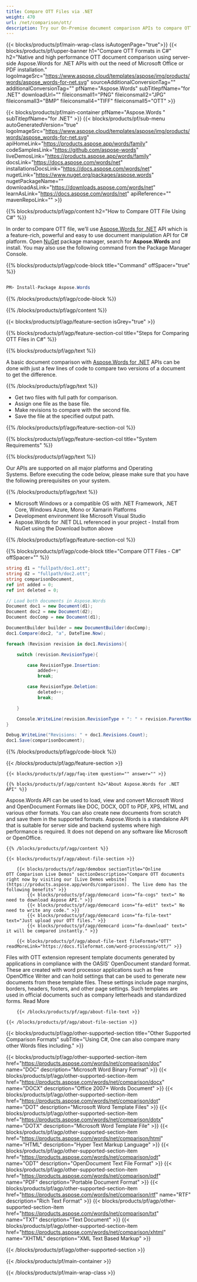 ```yaml
---
title: Compare OTT Files via .NET 
weight: 470
url: /net/comparison/ott/ 
description: Try our On-Premise document comparison APIs to compare OTT documents for differences on .NET Framework, .NET Core, Windows Azure, Mono or Xamarin Platforms.
---
```


{{< blocks/products/pf/main-wrap-class isAutogenPage="true">}}
{{< blocks/products/pf/upper-banner h1="Compare OTT Formats in C#" h2="Native and high performance OTT document comparison using server-side Aspose.Words for .NET APIs with out the need of Microsoft Office or PDF installation." logoImageSrc="https://www.aspose.cloud/templates/aspose/img/products/words/aspose_words-for-net.svg" sourceAdditionalConversionTag="" additionalConversionTag="" pfName="Aspose.Words" subTitlepfName="for .NET" downloadUrl="" fileiconsmall1="PNG" fileiconsmall2="JPG" fileiconsmall3="BMP" fileiconsmall4="TIFF" fileiconsmall5="OTT" >}}

{{< blocks/products/pf/main-container pfName="Aspose.Words " subTitlepfName="for .NET" >}}
{{< blocks/products/pf/sub-menu autoGeneratedVersion="true" logoImageSrc="https://www.aspose.cloud/templates/aspose/img/products/words/aspose_words-for-net.svg" apiHomeLink="https://products.aspose.app/words/family" codeSamplesLink="https://github.com/aspose-words" liveDemosLink="https://products.aspose.app/words/family" docsLink="https://docs.aspose.com/words/net" installationsDocsLink="https://docs.aspose.com/words/net" nugetLink="https://www.nuget.org/packages/aspose.words" nugetPackageName="" downloadAsLink="https://downloads.aspose.com/words/net" learnAsLink="https://docs.aspose.com/words/net" apiReference="" mavenRepoLink="" >}}

{{% blocks/products/pf/agp/content h2="How to Compare OTT File Using C#" %}}

 In order to compare OTT file, we’ll use
 [Aspose.Words for .NET](https://products.aspose.com/words/net) 
 API which is a feature-rich, powerful and easy to use document manipulation API for C# platform. Open
 [NuGet](https://www.nuget.org/packages/aspose.words) 
 package manager, search for
 **Aspose.Words** 
 and install. You may also use the following command from the Package Manager Console.

{{% blocks/products/pf/agp/code-block title="Command" offSpacer="true" %}}

```cs

PM> Install-Package Aspose.Words

```

{{% /blocks/products/pf/agp/code-block %}}

{{% /blocks/products/pf/agp/content %}}

{{< blocks/products/pf/agp/feature-section isGrey="true" >}}

{{% blocks/products/pf/agp/feature-section-col title="Steps for Comparing OTT Files in C#" %}}

{{% blocks/products/pf/agp/text %}}

 A basic document comparison with
 [Aspose.Words for .NET](https://products.aspose.com/words/net) 
 APIs can be done with just a few lines of code to compare two versions of a document to get the difference.

{{% /blocks/products/pf/agp/text %}}

+  Get two files with full path for comparison.
+  Assign one file as the base file.
+  Make revisions to compare with the second file.
+  Save the file at the specified output path.

{{% /blocks/products/pf/agp/feature-section-col %}}

{{% blocks/products/pf/agp/feature-section-col title="System Requirements" %}}

{{% blocks/products/pf/agp/text %}}

 Our APIs are supported on all major platforms and Operating Systems. Before executing the code below, please make sure that you have the following prerequisites on your system.

{{% /blocks/products/pf/agp/text %}}

-  Microsoft Windows or a compatible OS with .NET Framework, .NET Core, Windows Azure, Mono or Xamarin Platforms
-  Development environment like Microsoft Visual Studio
-  Aspose.Words for .NET DLL referenced in your project - Install from NuGet using the Download button above

{{% /blocks/products/pf/agp/feature-section-col %}}

{{% blocks/products/pf/agp/code-block title="Compare OTT Files - C#" offSpacer="" %}}

```cs
string d1 = "fullpath/doc1.ott";
string d2 = "fullpath/doc2.ott";
string comparisonDocument, 
ref int added = 0;
ref int deleted = 0;

// Load both documents in Aspose.Words
Document doc1 = new Document(d1);
Document doc2 = new Document(d2);
Document docComp = new Document(d1);

DocumentBuilder builder = new DocumentBuilder(docComp);
doc1.Compare(doc2, "a", DateTime.Now);

foreach (Revision revision in doc1.Revisions){

    switch (revision.RevisionType){

        case RevisionType.Insertion:
            added++;
            break;

        case RevisionType.Deletion:
            deleted++;
            break;

    }

    Console.WriteLine(revision.RevisionType + ": " + revision.ParentNode);
}

Debug.WriteLine("Revisions: " + doc1.Revisions.Count);
doc1.Save(comparisonDocument);  

```

{{% /blocks/products/pf/agp/code-block %}}

{{< /blocks/products/pf/agp/feature-section >}}

    {{< blocks/products/pf/agp/faq-item question="" answer="" >}}
 

<!-- aboutfile Starts -->

    {{% blocks/products/pf/agp/content h2="About Aspose.Words for .NET API" %}}

 Aspose.Words API can be used to load, view and convert Microsoft Word and OpenDocument Formats like DOC, DOCX, ODT to PDF, XPS, HTML and various other formats. You can also create new documents from scratch and save them in the supported formats. Aspose.Words is a standalone API that is suitable for server side and backend systems where high performance is required. It does not depend on any software like Microsoft or OpenOffice. ‎



    {{% /blocks/products/pf/agp/content %}}

    {{< blocks/products/pf/agp/about-file-section >}}

        {{< blocks/products/pf/agp/demobox sectionTitle="Online OTT Comparison Live Demos" sectionDescription="Compare OTT documents right now by visiting our [Live Demos website](https://products.aspose.app/words/comparison). The live demo has the following benefits" >}}
            {{< blocks/products/pf/agp/democard icon="fa-cogs" text=" No need to download Aspose API." >}}
            {{< blocks/products/pf/agp/democard icon="fa-edit" text=" No need to write any code." >}}
            {{< blocks/products/pf/agp/democard icon="fa-file-text" text="Just upload your OTT files." >}}
            {{< blocks/products/pf/agp/democard icon="fa-download" text=" it will be compared instantly." >}}

        {{< blocks/products/pf/agp/about-file-text fileFormat="OTT" readMoreLink="https://docs.fileformat.com/word-processing/ott/" >}}
Files with OTT extension represent template documents generated by applications in compliance with the OASIS' OpenDocument standard format. These are created with word processor applications such as free OpenOffice Writer and can hold settings that can be used to generate new documents from these template files. These settings include page margins, borders, headers, footers, and other page settings. Such templates are used in official documents such as company letterheads and standardized forms. Read More

        {{< /blocks/products/pf/agp/about-file-text >}}

    {{< /blocks/products/pf/agp/about-file-section >}}

<!-- aboutfile Ends -->

{{< blocks/products/pf/agp/other-supported-section title="Other Supported Comparison Formats" subTitle="Using C#, One can also compare many other Words files including." >}}

{{< blocks/products/pf/agp/other-supported-section-item href="https://products.aspose.com/words/net/comparison/doc" name="DOC" description="Microsoft Word Binary Format" >}}
{{< blocks/products/pf/agp/other-supported-section-item href="https://products.aspose.com/words/net/comparison/docx" name="DOCX" description="Office 2007+ Words Document" >}}
{{< blocks/products/pf/agp/other-supported-section-item href="https://products.aspose.com/words/net/comparison/dot" name="DOT" description="Microsoft Word Template Files" >}}
{{< blocks/products/pf/agp/other-supported-section-item href="https://products.aspose.com/words/net/comparison/dotx" name="DOTX" description="Microsoft Word Template File" >}}
{{< blocks/products/pf/agp/other-supported-section-item href="https://products.aspose.com/words/net/comparison/html" name="HTML" description="Hyper Text Markup Language" >}}
{{< blocks/products/pf/agp/other-supported-section-item href="https://products.aspose.com/words/net/comparison/odt" name="ODT" description="OpenDocument Text File Format" >}}
{{< blocks/products/pf/agp/other-supported-section-item href="https://products.aspose.com/words/net/comparison/pdf" name="PDF" description="Portable Document Format" >}}
{{< blocks/products/pf/agp/other-supported-section-item href="https://products.aspose.com/words/net/comparison/rtf" name="RTF" description="Rich Text Format" >}}
{{< blocks/products/pf/agp/other-supported-section-item href="https://products.aspose.com/words/net/comparison/txt" name="TXT" description="Text Document" >}}
{{< blocks/products/pf/agp/other-supported-section-item href="https://products.aspose.com/words/net/comparison/xhtml" name="XHTML" description="XML Text Based Markup" >}}

{{< /blocks/products/pf/agp/other-supported-section >}}

{{< /blocks/products/pf/main-container >}}
    
{{< /blocks/products/pf/main-wrap-class >}}